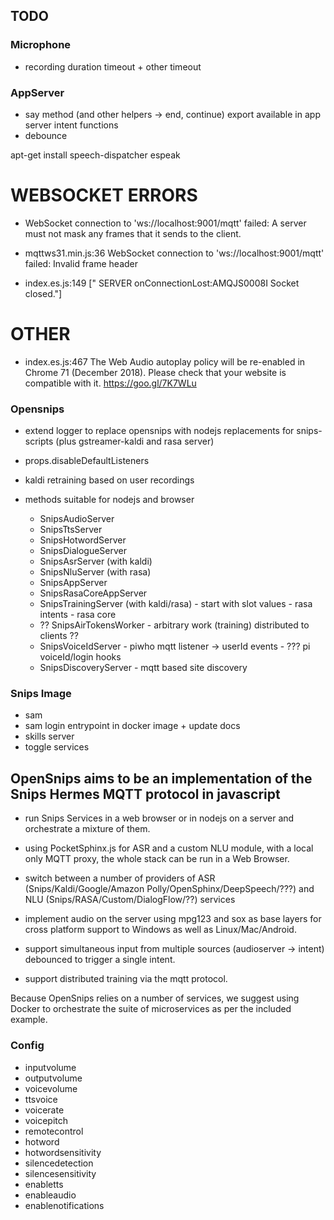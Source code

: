 

## TODO

### Microphone
- recording duration timeout + other timeout

### AppServer
- say method (and other helpers -> end, continue) export available in app server intent functions
- debounce

apt-get install speech-dispatcher espeak




# WEBSOCKET ERRORS
* WebSocket connection to 'ws://localhost:9001/mqtt' failed: A server must not mask any frames that it sends to the client.

* mqttws31.min.js:36 WebSocket connection to 'ws://localhost:9001/mqtt' failed: Invalid frame header

* index.es.js:149 ["  SERVER onConnectionLost:AMQJS0008I Socket closed."]

# OTHER
* index.es.js:467 The Web Audio autoplay policy will be re-enabled in Chrome 71 (December 2018). Please check that your website is compatible with it. https://goo.gl/7K7WLu



### Opensnips
- extend logger to replace opensnips with nodejs replacements for snips-scripts (plus gstreamer-kaldi and rasa server)
* props.disableDefaultListeners 
* kaldi retraining based on user recordings

* methods suitable for nodejs and browser 
  - SnipsAudioServer
  - SnipsTtsServer
  - SnipsHotwordServer
  - SnipsDialogueServer
  - SnipsAsrServer (with kaldi)
  - SnipsNluServer (with rasa)
  - SnipsAppServer
  - SnipsRasaCoreAppServer
  - SnipsTrainingServer (with kaldi/rasa)
        - start with slot values
        - rasa intents
        - rasa core
  - ?? SnipsAirTokensWorker - arbitrary work (training) distributed to clients ??
  - SnipsVoiceIdServer
        - piwho mqtt listener -> userId events
        - ??? pi voiceId/login hooks
  - SnipsDiscoveryServer - mqtt based site discovery


### Snips Image
- sam
- sam login entrypoint in docker image + update docs
- skills server
- toggle services


## OpenSnips aims to be an implementation of the Snips Hermes MQTT protocol in javascript
- run Snips Services in a web browser or in nodejs on a server and orchestrate a mixture of them.
- using PocketSphinx.js for ASR and a custom NLU module, with a local only MQTT proxy, the whole stack can be run in a Web Browser.
- switch between a number of providers of ASR (Snips/Kaldi/Google/Amazon Polly/OpenSphinx/DeepSpeech/???) and NLU (Snips/RASA/Custom/DialogFlow/??) services 

- implement audio on the server using mpg123 and sox as base layers for cross platform support to Windows as well as Linux/Mac/Android.
- support simultaneous input from multiple sources (audioserver -> intent) debounced to trigger a single intent.

- support distributed training via the mqtt protocol.

Because OpenSnips relies on a number of services, we suggest using Docker to orchestrate the suite of microservices as per the included example.




### Config

- inputvolume
- outputvolume
- voicevolume
- ttsvoice
- voicerate
- voicepitch
- remotecontrol
- hotword
- hotwordsensitivity
- silencedetection
- silencesensitivity
- enabletts
- enableaudio
- enablenotifications

